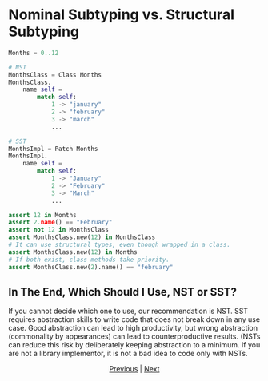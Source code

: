 # Nominal Subtyping vs. Structural Subtyping

```python
Months = 0..12

# NST
MonthsClass = Class Months
MonthsClass.
    name self =
        match self:
            1 -> "january"
            2 -> "february"
            3 -> "march"
            ...

# SST
MonthsImpl = Patch Months
MonthsImpl.
    name self =
        match self:
            1 -> "January"
            2 -> "February"
            3 -> "March"
            ...

assert 12 in Months
assert 2.name() == "February"
assert not 12 in MonthsClass
assert MonthsClass.new(12) in MonthsClass
# It can use structural types, even though wrapped in a class.
assert MonthsClass.new(12) in Months
# If both exist, class methods take priority.
assert MonthsClass.new(2).name() == "february"
```

## In The End, Which Should I Use, NST or SST?

If you cannot decide which one to use, our recommendation is NST.
SST requires abstraction skills to write code that does not break down in any use case. Good abstraction can lead to high productivity, but wrong abstraction (commonality by appearances) can lead to counterproductive results. (NSTs can reduce this risk by deliberately keeping abstraction to a minimum. If you are not a library implementor, it is not a bad idea to code only with NSTs.

<p align='center'>
    <a href='./04_class.md'>Previous</a> | <a href='./06_inheritance.md'>Next</a>
</p>
